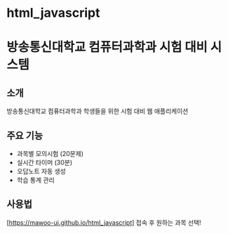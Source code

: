 # html_javascript

# 방송통신대학교 컴퓨터과학과 시험 대비 시스템

## 소개
방송통신대학교 컴퓨터과학과 학생들을 위한 시험 대비 웹 애플리케이션

## 주요 기능
- 과목별 모의시험 (20문제)
- 실시간 타이머 (30분)
- 오답노트 자동 생성
- 학습 통계 관리

## 사용법  
[https://mawoo-ui.github.io/html_javascript] 접속 후 원하는 과목 선택!
